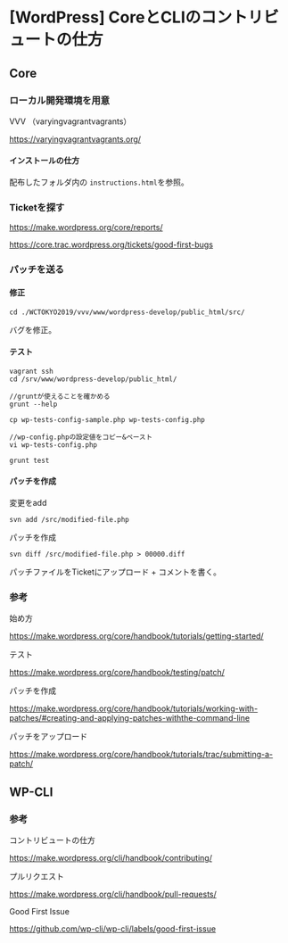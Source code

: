 # [WordPress] CoreとCLIのコントリビュートの仕方

## Core
### ローカル開発環境を用意

VVV （varyingvagrantvagrants）

https://varyingvagrantvagrants.org/

#### インストールの仕方
配布したフォルダ内の `instructions.html`を参照。

### Ticketを探す

https://make.wordpress.org/core/reports/

https://core.trac.wordpress.org/tickets/good-first-bugs

### パッチを送る
#### 修正
`cd ./WCTOKYO2019/vvv/www/wordpress-develop/public_html/src/`

バグを修正。

#### テスト
```
vagrant ssh
cd /srv/www/wordpress-develop/public_html/

//gruntが使えることを確かめる
grunt --help

cp wp-tests-config-sample.php wp-tests-config.php

//wp-config.phpの設定値をコピー&ペースト
vi wp-tests-config.php

grunt test
```

#### パッチを作成

変更をadd

`svn add /src/modified-file.php`

パッチを作成

`svn diff /src/modified-file.php > 00000.diff`

パッチファイルをTicketにアップロード + コメントを書く。

### 参考
始め方

https://make.wordpress.org/core/handbook/tutorials/getting-started/

テスト

https://make.wordpress.org/core/handbook/testing/patch/

パッチを作成

https://make.wordpress.org/core/handbook/tutorials/working-with-patches/#creating-and-applying-patches-withthe-command-line

パッチをアップロード

https://make.wordpress.org/core/handbook/tutorials/trac/submitting-a-patch/


## WP-CLI
### 参考

コントリビュートの仕方

https://make.wordpress.org/cli/handbook/contributing/

プルリクエスト

https://make.wordpress.org/cli/handbook/pull-requests/

Good First Issue

https://github.com/wp-cli/wp-cli/labels/good-first-issue


